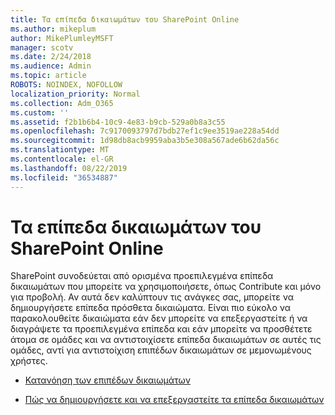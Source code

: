 ```yaml
---
title: Τα επίπεδα δικαιωμάτων του SharePoint Online
ms.author: mikeplum
author: MikePlumleyMSFT
manager: scotv
ms.date: 2/24/2018
ms.audience: Admin
ms.topic: article
ROBOTS: NOINDEX, NOFOLLOW
localization_priority: Normal
ms.collection: Adm_O365
ms.custom: ''
ms.assetid: f2b1b6b4-10c9-4e83-b9cb-529a0b8a3c55
ms.openlocfilehash: 7c9170093797d7bdb27ef1c9ee3519ae228a54dd
ms.sourcegitcommit: 1d98db8acb9959aba3b5e308a567ade6b62da56c
ms.translationtype: MT
ms.contentlocale: el-GR
ms.lasthandoff: 08/22/2019
ms.locfileid: "36534887"
---
```

# <a name="sharepoint-online-permission-levels"></a>Τα επίπεδα δικαιωμάτων του SharePoint Online

SharePoint συνοδεύεται από ορισμένα προεπιλεγμένα επίπεδα δικαιωμάτων που μπορείτε να χρησιμοποιήσετε, όπως Contribute και μόνο για προβολή. Αν αυτά δεν καλύπτουν τις ανάγκες σας, μπορείτε να δημιουργήσετε επίπεδα πρόσθετα δικαιώματα. Είναι πιο εύκολο να παρακολουθείτε δικαιώματα εάν δεν μπορείτε να επεξεργαστείτε ή να διαγράψετε τα προεπιλεγμένα επίπεδα και εάν μπορείτε να προσθέτετε άτομα σε ομάδες και να αντιστοιχίσετε επίπεδα δικαιωμάτων σε αυτές τις ομάδες, αντί για αντιστοίχιση επιπέδων δικαιωμάτων σε μεμονωμένους χρήστες.
  
- [Κατανόηση των επιπέδων δικαιωμάτων](https://go.microsoft.com/fwlink/?linkid=867071)
    
- [Πώς να δημιουργήσετε και να επεξεργαστείτε τα επίπεδα δικαιωμάτων](https://go.microsoft.com/fwlink/?linkid=867072)
    

